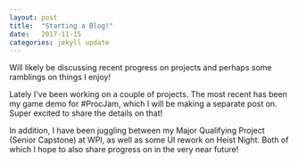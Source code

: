 ```yaml
---
layout: post
title:  "Starting a Blog!"
date:   2017-11-15
categories: jekyll update
---
```


Will likely be discussing recent progress on projects and perhaps some ramblings on things I enjoy!

Lately I've been working on a couple of projects. 
The most recent has been my game demo for #ProcJam, which I will be making a separate post on. Super excited to share the details on that!

In addition, I have been juggling between my Major Qualifying Project (Senior Capstone) at WPI, as well as some UI rework on Heist Night.
Both of which I hope to also share progress on in the very near future!

